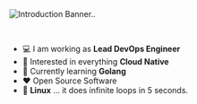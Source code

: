 <img src="https://github.com/OFandoud/about/blob/main/banner.png" alt="Introduction Banner.." style="text-align: center; margin-bottom: 30px;" />

-   :computer: I am working as **Lead DevOps Engineer**
-   :monocle_face: Interested in everything **Cloud Native**
-   :seedling: Currently learning **Golang**
-   :heart: Open Source Software
-   :penguin: **Linux** ... it does infinite loops in 5 seconds.

